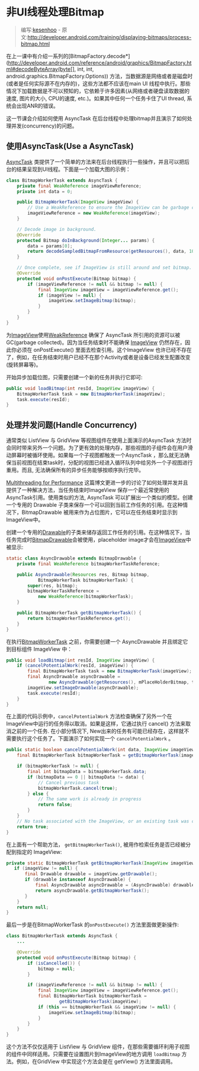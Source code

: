 # 非UI线程处理Bitmap

> 编写:[kesenhoo](https://github.com/kesenhoo) - 原文:<http://developer.android.com/training/displaying-bitmaps/process-bitmap.html>

在上一课中有介绍一系列的[BitmapFactory.decode*](http://developer.android.com/reference/android/graphics/BitmapFactory.html#decodeByteArray(byte[], int, int, android.graphics.BitmapFactory.Options)) 方法，当数据源是网络或者是磁盘时(或者是任何实际源不在内存的)，这些方法都不应该在main UI 线程中执行。那些情况下加载数据是不可以预知的，它依赖于许多因素(从网络或者硬盘读取数据的速度, 图片的大小, CPU的速度, etc.)。如果其中任何一个任务卡住了UI thread, 系统会出现ANR的错误。

这一节课会介绍如何使用 AsyncTask 在后台线程中处理bitmap并且演示了如何处理并发(concurrency)的问题。

## 使用AsyncTask(Use a AsyncTask)
[AsyncTask](http://developer.android.com/reference/android/os/AsyncTask.html) 类提供了一个简单的方法来在后台线程执行一些操作，并且可以把后台的结果呈现到UI线程。下面是一个加载大图的示例：

```java
class BitmapWorkerTask extends AsyncTask {
    private final WeakReference imageViewReference;
    private int data = 0;

    public BitmapWorkerTask(ImageView imageView) {
        // Use a WeakReference to ensure the ImageView can be garbage collected
        imageViewReference = new WeakReference(imageView);
    }

    // Decode image in background.
    @Override
    protected Bitmap doInBackground(Integer... params) {
        data = params[0];
        return decodeSampledBitmapFromResource(getResources(), data, 100, 100));
    }

    // Once complete, see if ImageView is still around and set bitmap.
    @Override
    protected void onPostExecute(Bitmap bitmap) {
        if (imageViewReference != null && bitmap != null) {
            final ImageView imageView = imageViewReference.get();
            if (imageView != null) {
                imageView.setImageBitmap(bitmap);
            }
        }
    }
}
```

为[ImageView](http://developer.android.com/reference/android/widget/ImageView.html)使用[WeakReference](http://developer.android.com/reference/java/lang/ref/WeakReference.html) 确保了 AsyncTask 所引用的资源可以被GC(garbage collected)。因为当任务结束时不能确保 [ImageView](http://developer.android.com/reference/android/widget/ImageView.html) 仍然存在，因此你必须在 onPostExecute() 里面去检查引用。这个ImageView 也许已经不存在了，例如，在任务结束时用户已经不在那个Activity或者是设备已经发生配置改变(旋转屏幕等)。

开始异步加载位图，只需要创建一个新的任务并执行它即可:

```java
public void loadBitmap(int resId, ImageView imageView) {
    BitmapWorkerTask task = new BitmapWorkerTask(imageView);
    task.execute(resId);
}
```

## 处理并发问题(Handle Concurrency)
通常类似 ListView 与 GridView 等视图组件在使用上面演示的AsyncTask 方法时会同时带来另外一个问题。为了更有效的处理内存，那些视图的子组件会在用户滑动屏幕时被循环使用。如果每一个子视图都触发一个AsyncTask ，那么就无法确保当前视图在结束task时，分配的视图已经进入循环队列中给另外一个子视图进行重用。而且, 无法确保所有的异步任务能够按顺序执行完毕。

[Multithreading for Performance](http://android-developers.blogspot.com/2010/07/multithreading-for-performance.html) 这篇博文更进一步的讨论了如何处理并发并且提供了一种解决方法，当任务结束时ImageView 保存一个最近常使用的AsyncTask引用。使用类似的方法,  AsyncTask 可以扩展出一个类似的模型。创建一个专用的 Drawable 子类来保存一个可以回到当前工作任务的引用。在这种情况下，BitmapDrawable 被用来作为占位图片，它可以在任务结束时显示到ImageView中。

创建一个专用的[Drawable](http://developer.android.com/reference/android/graphics/drawable/Drawable.html)的子类来储存返回工作任务的引用。在这种情况下，当任务完成时[BitmapDrawable](http://developer.android.com/reference/android/graphics/drawable/BitmapDrawable.html)会被使用，placeholder image才会在[ImageView](http://developer.android.com/reference/android/widget/ImageView.html)中被显示:

```java
static class AsyncDrawable extends BitmapDrawable {
    private final WeakReference bitmapWorkerTaskReference;

    public AsyncDrawable(Resources res, Bitmap bitmap,
            BitmapWorkerTask bitmapWorkerTask) {
        super(res, bitmap);
        bitmapWorkerTaskReference =
            new WeakReference(bitmapWorkerTask);
    }

    public BitmapWorkerTask getBitmapWorkerTask() {
        return bitmapWorkerTaskReference.get();
    }
}
```

在执行[BitmapWorkerTask](http://developer.android.com/training/displaying-bitmaps/process-bitmap.html#BitmapWorkerTask) 之前，你需要创建一个 AsyncDrawable 并且绑定它到目标组件 ImageView 中：

```java
public void loadBitmap(int resId, ImageView imageView) {
    if (cancelPotentialWork(resId, imageView)) {
        final BitmapWorkerTask task = new BitmapWorkerTask(imageView);
        final AsyncDrawable asyncDrawable =
                new AsyncDrawable(getResources(), mPlaceHolderBitmap, task);
        imageView.setImageDrawable(asyncDrawable);
        task.execute(resId);
    }
}
```

在上面的代码示例中，`cancelPotentialWork` 方法检查确保了另外一个在ImageView中运行的任务得以取消。如果是这样，它通过执行 cancel() 方法来取消之前的一个任务. 在小部分情况下, New出来的任务有可能已经存在，这样就不需要执行这个任务了。下面演示了如何实现一个 `cancelPotentialWork` 。

```java
public static boolean cancelPotentialWork(int data, ImageView imageView) {
    final BitmapWorkerTask bitmapWorkerTask = getBitmapWorkerTask(imageView);

    if (bitmapWorkerTask != null) {
        final int bitmapData = bitmapWorkerTask.data;
        if (bitmapData == 0 || bitmapData != data) {
            // Cancel previous task
            bitmapWorkerTask.cancel(true);
        } else {
            // The same work is already in progress
            return false;
        }
    }
    // No task associated with the ImageView, or an existing task was cancelled
    return true;
}
```

在上面有一个帮助方法， `getBitmapWorkerTask()`, 被用作检索任务是否已经被分配到指定的 ImageView:

```java
private static BitmapWorkerTask getBitmapWorkerTask(ImageView imageView) {
   if (imageView != null) {
       final Drawable drawable = imageView.getDrawable();
       if (drawable instanceof AsyncDrawable) {
           final AsyncDrawable asyncDrawable = (AsyncDrawable) drawable;
           return asyncDrawable.getBitmapWorkerTask();
       }
    }
    return null;
}
```

最后一步是在BitmapWorkerTask 的`onPostExecute()` 方法里面做更新操作:

```java
class BitmapWorkerTask extends AsyncTask {
    ...

    @Override
    protected void onPostExecute(Bitmap bitmap) {
        if (isCancelled()) {
            bitmap = null;
        }

        if (imageViewReference != null && bitmap != null) {
            final ImageView imageView = imageViewReference.get();
            final BitmapWorkerTask bitmapWorkerTask =
                    getBitmapWorkerTask(imageView);
            if (this == bitmapWorkerTask && imageView != null) {
                imageView.setImageBitmap(bitmap);
            }
        }
    }
}
```

这个方法不仅仅适用于 ListView 与 GridView 组件，在那些需要循环利用子视图的组件中同样适用。只需要在设置图片到ImageView的地方调用 `loadBitmap` 方法。例如，在GridView 中实现这个方法会是在 getView() 方法里面调用。
